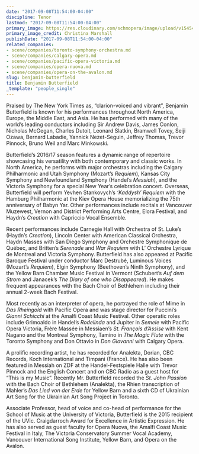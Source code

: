 ```yaml
---
date: "2017-09-08T11:54:00-04:00"
discipline: Tenor
lastmod: "2017-09-08T11:54:00-04:00"
primary_image: https://res.cloudinary.com/schmopera/image/upload/v1545409169/media/webhook-uploads/1504886017028/Photo2%20credit%20Christina%20Marshall.jpg.jpg
primary_image_credit: Christina Marshall
publishDate: "2017-09-08T11:54:00-04:00"
related_companies:
- scene/companies/toronto-symphony-orchestra.md
- scene/companies/calgary-opera.md
- scene/companies/pacific-opera-victoria.md
- scene/companies/opera-nuova.md
- scene/companies/opera-on-the-avalon.md
slug: benjamin-butterfield
title: Benjamin Butterfield
_template: "people_single"
---
```


Praised by The New York Times as, “clarion-voiced and vibrant”, Benjamin Butterfield is known for his performances throughout North America, Europe, the Middle East, and Asia. He has performed with many of the world’s leading conductors including Sir Andrew Davis, James Conlon, Nicholas McGegan, Charles Dutoit, Leonard Slatkin, Bramwell Tovey, Seiji Ozawa, Bernard Labadie, Yannick Nezet-Seguin, Jeffrey Thomas, Trevor Pinnock, Bruno Weil and Marc Minkowski.

Butterfield’s 2016/17 season features a dynamic range of repertoire showcasing his versatility with both contemporary and classic works. In North America, he performs with major orchestras including the Calgary Philharmonic and Utah Symphony (Mozart’s *Requiem*), Kansas City Symphony and Newfoundland Symphony (Handel’s *Messiah*), and the Victoria Symphony for a special New Year’s celebration concert. Overseas, Butterfield will perform Yevhen Stankovych’s *‘Kaddysh’ Requiem* with the Hamburg Philharmonic at the Kiev Opera House memorializing the 75th anniversary of Babyn Yar. Other performances include recitals at Vancouver Muzewest, Vernon and District Performing Arts Centre, Elora Festival, and Haydn’s *Creation* with Capriccio Vocal Ensemble.

Recent performances include Carnegie Hall with Orchestra of St. Luke’s (Haydn’s *Creation*), Lincoln Center with American Classical Orchestra, Haydn Masses with San Diego Symphony and Orchestre Symphonique de Québec, and Britten’s *Serenade* and *War Requiem* with L’ Orchestre Lyrique de Montreal and Victoria Symphony. Butterfield has also appeared at Pacific Baroque Festival under conductor Marc Destrubé, Luminous Voices (Mozart’s *Requiem*), Elgin Symphony (Beethoven’s Ninth Symphony), and the Yellow Barn Chamber Music Festival in Vermont (Schubert’s *Auf dem Strom* and Janacek’s *The Diary of one who Disappeared*). He makes frequent appearances with the Bach Choir of Bethlehem including their annual 2-week Bach Festival.

Most recently as an interpreter of opera, he portrayed the role of Mime in *Das Rheingold* with Pacific Opera and was stage director for Puccini’s *Gianni Schicchi* at the Amalfi Coast Music Festival. Other operatic roles include Grimoaldo in Handel’s *Rodelinda* and Jupiter in *Semele* with Pacific Opera Victoria, Frère Massée in Messiaen’s *St. François d’Assise* with Kent Nagano and the Montreal Symphony, Tamino in *The Magic Flute* with the Toronto Symphony and Don Ottavio in *Don Giovanni* with Calgary Opera.

A prolific recording artist, he has recorded for Analekta, Dorian, CBC Records, Koch International and Timpani (France). He has also been featured in Messiah on ZDF at the Handel-Festspiele Halle with Trevor Pinnock and the English Concert and on CBC Radio as a guest host for “This is my Music”. Recently Mr. Butterfield recorded the *St. John Passion* with the Bach Choir of Bethlehem (Analekta), the Rhien transcription of Mahler’s *Das Lied von der Erde* for Yellow Barn and a sixth CD of Ukrainian Art Song for the Ukrainian Art Song Project in Toronto.

Associate Professor, head of voice and co-head of performance for the School of Music at the University of Victoria, Butterfield is the 2015 recipient of the UVic. Craigdarroch Award for Excellence in Artistic Expression. He has also served as guest faculty for Opera Nuova, the Amalfi Coast Music Festival in Italy, The Victoria Conservatory Summer Vocal Academy, Vancouver International Song Institute, Yellow Barn, and Opera on the Avalon.
